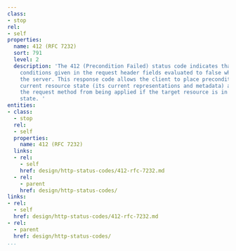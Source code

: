 ```yaml
---
class:
- stop
rel:
- self
properties:
  name: 412 (RFC 7232)
  sort: 791
  level: 2
  description: 'The 412 (Precondition Failed) status code indicates that one or more
    conditions given in the request header fields evaluated to false when tested on
    the server. This response code allows the client to place preconditions on the
    current resource state (its current representations and metadata) and, thus, prevent
    the request method from being applied if the target resource is in an unexpected
    state. '
entities:
- class:
  - stop
  rel:
  - self
  properties:
    name: 412 (RFC 7232)
  links:
  - rel:
    - self
    href: design/http-status-codes/412-rfc-7232.md
  - rel:
    - parent
    href: design/http-status-codes/
links:
- rel:
  - self
  href: design/http-status-codes/412-rfc-7232.md
- rel:
  - parent
  href: design/http-status-codes/
...
```

